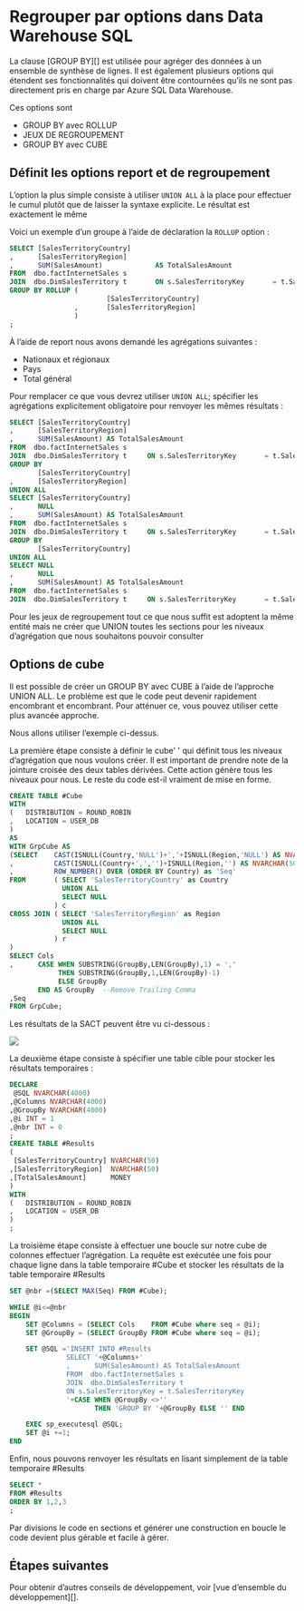 <properties
   pageTitle="Regrouper par options SQL Data Warehouse | Microsoft Azure"
   description="Conseils pour l’implémentation de groupe par options dans SQL Azure Data Warehouse pour développer des solutions."
   services="sql-data-warehouse"
   documentationCenter="NA"
   authors="jrowlandjones"
   manager="barbkess"
   editor=""/>

<tags
   ms.service="sql-data-warehouse"
   ms.devlang="NA"
   ms.topic="article"
   ms.tgt_pltfrm="NA"
   ms.workload="data-services"
   ms.date="06/14/2016"
   ms.author="jrj;barbkess;sonyama"/>

# <a name="group-by-options-in-sql-data-warehouse"></a>Regrouper par options dans Data Warehouse SQL

La clause [GROUP BY][] est utilisée pour agréger des données à un ensemble de synthèse de lignes. Il est également plusieurs options qui étendent ses fonctionnalités qui doivent être contournées qu’ils ne sont pas directement pris en charge par Azure SQL Data Warehouse.

Ces options sont
- GROUP BY avec ROLLUP
- JEUX DE REGROUPEMENT
- GROUP BY avec CUBE

## <a name="rollup-and-grouping-sets-options"></a>Définit les options report et de regroupement
L’option la plus simple consiste à utiliser `UNION ALL` à la place pour effectuer le cumul plutôt que de laisser la syntaxe explicite. Le résultat est exactement le même

Voici un exemple d’un groupe à l’aide de déclaration la `ROLLUP` option :

```sql
SELECT [SalesTerritoryCountry]
,      [SalesTerritoryRegion]
,      SUM(SalesAmount)             AS TotalSalesAmount
FROM  dbo.factInternetSales s
JOIN  dbo.DimSalesTerritory t       ON s.SalesTerritoryKey       = t.SalesTerritoryKey
GROUP BY ROLLUP (
                        [SalesTerritoryCountry]
                ,       [SalesTerritoryRegion]
                )
;
```

À l’aide de report nous avons demandé les agrégations suivantes :
- Nationaux et régionaux
- Pays
- Total général

Pour remplacer ce que vous devrez utiliser `UNION ALL`; spécifier les agrégations explicitement obligatoire pour renvoyer les mêmes résultats :

```sql
SELECT [SalesTerritoryCountry]
,      [SalesTerritoryRegion]
,      SUM(SalesAmount) AS TotalSalesAmount
FROM  dbo.factInternetSales s
JOIN  dbo.DimSalesTerritory t     ON s.SalesTerritoryKey       = t.SalesTerritoryKey
GROUP BY
       [SalesTerritoryCountry]
,      [SalesTerritoryRegion]
UNION ALL
SELECT [SalesTerritoryCountry]
,      NULL
,      SUM(SalesAmount) AS TotalSalesAmount
FROM  dbo.factInternetSales s
JOIN  dbo.DimSalesTerritory t     ON s.SalesTerritoryKey       = t.SalesTerritoryKey
GROUP BY
       [SalesTerritoryCountry]
UNION ALL
SELECT NULL
,      NULL
,      SUM(SalesAmount) AS TotalSalesAmount
FROM  dbo.factInternetSales s
JOIN  dbo.DimSalesTerritory t     ON s.SalesTerritoryKey       = t.SalesTerritoryKey;
```

Pour les jeux de regroupement tout ce que nous suffit est adoptent la même entité mais ne créer que UNION toutes les sections pour les niveaux d’agrégation que nous souhaitons pouvoir consulter

## <a name="cube-options"></a>Options de cube
Il est possible de créer un GROUP BY avec CUBE à l’aide de l’approche UNION ALL. Le problème est que le code peut devenir rapidement encombrant et encombrant. Pour atténuer ce, vous pouvez utiliser cette plus avancée approche.

Nous allons utiliser l’exemple ci-dessus.

La première étape consiste à définir le cube' ' qui définit tous les niveaux d’agrégation que nous voulons créer. Il est important de prendre note de la jointure croisée des deux tables dérivées. Cette action génère tous les niveaux pour nous. Le reste du code est-il vraiment de mise en forme.

```sql
CREATE TABLE #Cube
WITH
(   DISTRIBUTION = ROUND_ROBIN
,   LOCATION = USER_DB
)
AS
WITH GrpCube AS
(SELECT    CAST(ISNULL(Country,'NULL')+','+ISNULL(Region,'NULL') AS NVARCHAR(50)) as 'Cols'
,          CAST(ISNULL(Country+',','')+ISNULL(Region,'') AS NVARCHAR(50))  as 'GroupBy'
,          ROW_NUMBER() OVER (ORDER BY Country) as 'Seq'
FROM       ( SELECT 'SalesTerritoryCountry' as Country
             UNION ALL
             SELECT NULL
           ) c
CROSS JOIN ( SELECT 'SalesTerritoryRegion' as Region
             UNION ALL
             SELECT NULL
           ) r
)
SELECT Cols
,      CASE WHEN SUBSTRING(GroupBy,LEN(GroupBy),1) = ','
            THEN SUBSTRING(GroupBy,1,LEN(GroupBy)-1)
            ELSE GroupBy
       END AS GroupBy  --Remove Trailing Comma
,Seq
FROM GrpCube;
```

Les résultats de la SACT peuvent être vu ci-dessous :

![][1]

La deuxième étape consiste à spécifier une table cible pour stocker les résultats temporaires :

```sql
DECLARE
 @SQL NVARCHAR(4000)
,@Columns NVARCHAR(4000)
,@GroupBy NVARCHAR(4000)
,@i INT = 1
,@nbr INT = 0
;
CREATE TABLE #Results
(
 [SalesTerritoryCountry] NVARCHAR(50)
,[SalesTerritoryRegion]  NVARCHAR(50)
,[TotalSalesAmount]      MONEY
)
WITH
(   DISTRIBUTION = ROUND_ROBIN
,   LOCATION = USER_DB
)
;
```

La troisième étape consiste à effectuer une boucle sur notre cube de colonnes effectuer l’agrégation. La requête est exécutée une fois pour chaque ligne dans la table temporaire #Cube et stocker les résultats de la table temporaire #Results

```sql
SET @nbr =(SELECT MAX(Seq) FROM #Cube);

WHILE @i<=@nbr
BEGIN
    SET @Columns = (SELECT Cols    FROM #Cube where seq = @i);
    SET @GroupBy = (SELECT GroupBy FROM #Cube where seq = @i);

    SET @SQL ='INSERT INTO #Results
              SELECT '+@Columns+'
              ,      SUM(SalesAmount) AS TotalSalesAmount
              FROM  dbo.factInternetSales s
              JOIN  dbo.DimSalesTerritory t  
              ON s.SalesTerritoryKey = t.SalesTerritoryKey
              '+CASE WHEN @GroupBy <>''
                     THEN 'GROUP BY '+@GroupBy ELSE '' END

    EXEC sp_executesql @SQL;
    SET @i +=1;
END
```

Enfin, nous pouvons renvoyer les résultats en lisant simplement de la table temporaire #Results

```sql
SELECT *
FROM #Results
ORDER BY 1,2,3
;
```

Par divisions le code en sections et générer une construction en boucle le code devient plus gérable et facile à gérer.


## <a name="next-steps"></a>Étapes suivantes
Pour obtenir d’autres conseils de développement, voir [vue d’ensemble du développement][].

<!--Image references-->
[1]: media/sql-data-warehouse-develop-group-by-options/sql-data-warehouse-develop-group-by-cube.png

<!--Article references-->
[vue d’ensemble de développement]: sql-data-warehouse-overview-develop.md

<!--MSDN references-->
[REGROUPER PAR]: https://msdn.microsoft.com/library/ms177673.aspx


<!--Other Web references-->
